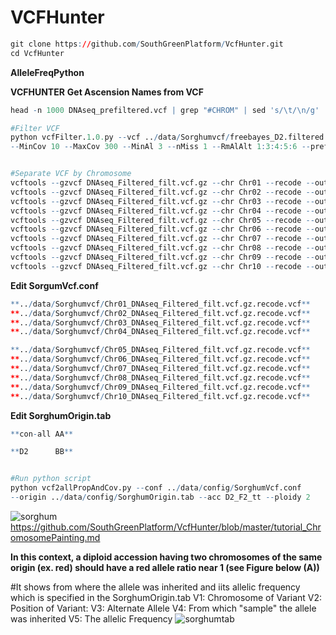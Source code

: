 # VCFHunter

```r
git clone https://github.com/SouthGreenPlatform/VcfHunter.git
cd VcfHunter
```


**AlleleFreqPython**

**VCFHUNTER**
**Get Ascension Names from VCF**
```r
head -n 1000 DNAseq_prefiltered.vcf | grep "#CHROM" | sed 's/\t/\n/g' | tail -n +10 > all_names.tab

#Filter VCF
python vcfFilter.1.0.py --vcf ../data/Sorghumvcf/freebayes_D2.filtered.vcf --names sorghum_all_names.tab 
--MinCov 10 --MaxCov 300 --MinAl 3 --nMiss 1 --RmAlAlt 1:3:4:5:6 --prefix DNAseq_Filtered -g y


#Separate VCF by Chromosome
vcftools --gzvcf DNAseq_Filtered_filt.vcf.gz --chr Chr01 --recode --out ../data/Sorghumvcf/Chr01_DNAseq_Filtered_filt.vcf.gz
vcftools --gzvcf DNAseq_Filtered_filt.vcf.gz --chr Chr02 --recode --out ../data/Sorghumvcf/Chr02_DNAseq_Filtered_filt.vcf.gz
vcftools --gzvcf DNAseq_Filtered_filt.vcf.gz --chr Chr03 --recode --out ../data/Sorghumvcf/Chr03_DNAseq_Filtered_filt.vcf.gz
vcftools --gzvcf DNAseq_Filtered_filt.vcf.gz --chr Chr04 --recode --out ../data/Sorghumvcf/Chr04_DNAseq_Filtered_filt.vcf.gz
vcftools --gzvcf DNAseq_Filtered_filt.vcf.gz --chr Chr05 --recode --out ../data/Sorghumvcf/Chr05_DNAseq_Filtered_filt.vcf.gz
vcftools --gzvcf DNAseq_Filtered_filt.vcf.gz --chr Chr06 --recode --out ../data/Sorghumvcf/Chr06_DNAseq_Filtered_filt.vcf.gz
vcftools --gzvcf DNAseq_Filtered_filt.vcf.gz --chr Chr07 --recode --out ../data/Sorghumvcf/Chr07_DNAseq_Filtered_filt.vcf.gz
vcftools --gzvcf DNAseq_Filtered_filt.vcf.gz --chr Chr08 --recode --out ../data/Sorghumvcf/Chr08_DNAseq_Filtered_filt.vcf.gz
vcftools --gzvcf DNAseq_Filtered_filt.vcf.gz --chr Chr09 --recode --out ../data/Sorghumvcf/Chr09_DNAseq_Filtered_filt.vcf.gz
vcftools --gzvcf DNAseq_Filtered_filt.vcf.gz --chr Chr10 --recode --out ../data/Sorghumvcf/Chr10_DNAseq_Filtered_filt.vcf.gz

```
**Edit SorgumVcf.conf**


```r
**../data/Sorghumvcf/Chr01_DNAseq_Filtered_filt.vcf.gz.recode.vcf**
**../data/Sorghumvcf/Chr02_DNAseq_Filtered_filt.vcf.gz.recode.vcf**
**../data/Sorghumvcf/Chr03_DNAseq_Filtered_filt.vcf.gz.recode.vcf**
**../data/Sorghumvcf/Chr04_DNAseq_Filtered_filt.vcf.gz.recode.vcf**
```

```r
**../data/Sorghumvcf/Chr05_DNAseq_Filtered_filt.vcf.gz.recode.vcf**
**../data/Sorghumvcf/Chr06_DNAseq_Filtered_filt.vcf.gz.recode.vcf**
**../data/Sorghumvcf/Chr07_DNAseq_Filtered_filt.vcf.gz.recode.vcf**
**../data/Sorghumvcf/Chr08_DNAseq_Filtered_filt.vcf.gz.recode.vcf**
**../data/Sorghumvcf/Chr09_DNAseq_Filtered_filt.vcf.gz.recode.vcf**
**../data/Sorghumvcf/Chr10_DNAseq_Filtered_filt.vcf.gz.recode.vcf**
```

**Edit SorghumOrigin.tab**
```r
**con-all AA**
```
```r
**D2      BB**
```


```r

#Run python script
python vcf2allPropAndCov.py --conf ../data/config/SorghumVcf.conf
--origin ../data/config/SorghumOrigin.tab --acc D2_F2_tt --ploidy 2

```
![sorghum](https://user-images.githubusercontent.com/93121277/179225452-ade0c628-955b-40f3-a7fd-1cb77edf8f20.png)
https://github.com/SouthGreenPlatform/VcfHunter/blob/master/tutorial_ChromosomePainting.md

**In this context, a diploid accession having two chromosomes of the same origin (ex. red) should have a red allele ratio near 1 (see Figure below (A))**

#It shows from where the allele was inherited and iits allelic frequency which is specified in the SorghumOrigin.tab
V1: Chromosome of Variant
V2: Position of Variant: 
V3: Alternate Allele
V4: From which "sample" the allele was inherited
V5: The allelic Frequency 
![sorghumtab](https://user-images.githubusercontent.com/93121277/179226513-24e5d1f9-49e6-481d-8baa-cbca3b3c7d42.png)


